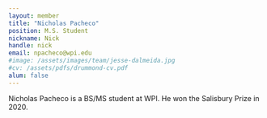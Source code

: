 ```yaml
---
layout: member
title: "Nicholas Pacheco"
position: M.S. Student
nickname: Nick
handle: nick
email: npacheco@wpi.edu
#image: /assets/images/team/jesse-dalmeida.jpg
#cv: /assets/pdfs/drummond-cv.pdf
alum: false
---
```

Nicholas Pacheco is a BS/MS student at WPI. He won the Salisbury Prize in 2020.
